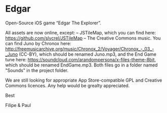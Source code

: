 # Edgar

Open-Source iOS game “Edgar The Explorer”.

All assets are now online, except:
– JSTileMap, which you can find here: https://github.com/slycrel/JSTileMap
– The Creative Commons music. You can find Juno by Chronox here: http://freemusicarchive.org/music/Chronox_2/Voyager/Chronox_-_03_-_Juno (CC-BY), which should be renamed Juno.mp3, and the End Game tune here: https://soundcloud.com/arandompersona/x-files-theme-8bit, which should be renamed EndGame.mp3. Both files go in a folder named "Sounds" in the project folder.

We are still looking for appropriate App Store-compatible GPL and Creative Commons licences. Any help would be grealty appreciated.

Best

Filipe & Paul
